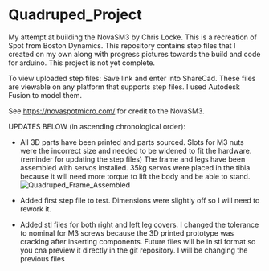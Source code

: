# Quadruped_Project
My attempt at building the NovaSM3 by Chris Locke. This is a recreation of Spot from Boston Dynamics. This repository contains step files that I created on my own along with progress pictures towards the build and code for arduino. This project is not yet complete. 

To view uploaded step files: Save link and enter into ShareCad. These files are viewable on any platform that supports step files. I used Autodesk Fusion to model them. 

See https://novaspotmicro.com/ for credit to the NovaSM3. 

UPDATES BELOW (in ascending chronological order): 
- All 3D parts have been printed and parts sourced. 
  Slots for M3 nuts were the incorrect size and needed to be widened to fit the hardware. (reminder for updating the step files)
  The frame and legs have been assembled with servos installed. 
  35kg servos were placed in the tibia because it will need more torque to lift the body and be able to stand. 
![Quadruped_Frame_Assembled](https://github.com/user-attachments/assets/31a06d35-3dda-4e32-92d0-ba1e593fc390)

- Added first step file to test. Dimensions were slightly off so I will need to rework it. 

- Added stl files for both right and left leg covers. I changed the tolerance to nominal for M3 screws because the 3D printed prototype was cracking after inserting components. 
  Future files will be in stl format so you cna preview it directly in the git repository. I will be changing the previous files
